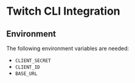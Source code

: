 # Twitch CLI Integration

## Environment

The following environment variables are needed:

 * `CLIENT_SECRET`
 * `CLIENT_ID`
 * `BASE_URL`
 